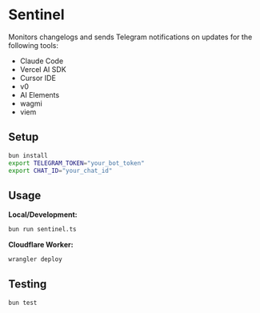 # Sentinel

Monitors changelogs and sends Telegram notifications on updates for the following tools:

- Claude Code
- Vercel AI SDK
- Cursor IDE
- v0
- AI Elements
- wagmi
- viem

## Setup

```bash
bun install
export TELEGRAM_TOKEN="your_bot_token"
export CHAT_ID="your_chat_id"
```

## Usage

**Local/Development:**

```bash
bun run sentinel.ts
```

**Cloudflare Worker:**

```bash
wrangler deploy
```

## Testing

```bash
bun test
```
